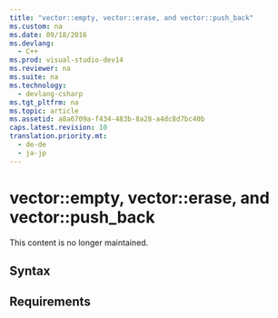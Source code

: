 ```yaml
---
title: "vector::empty, vector::erase, and vector::push_back"
ms.custom: na
ms.date: 09/18/2016
ms.devlang: 
  - C++
ms.prod: visual-studio-dev14
ms.reviewer: na
ms.suite: na
ms.technology: 
  - devlang-csharp
ms.tgt_pltfrm: na
ms.topic: article
ms.assetid: a8a6709a-f434-483b-8a28-a4dc8d7bc40b
caps.latest.revision: 10
translation.priority.mt: 
  - de-de
  - ja-jp
---
```

# vector::empty, vector::erase, and vector::push_back
This content is no longer maintained.  
  
## Syntax  
  
## Requirements